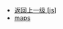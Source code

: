 - [返回上一级 [js]](web前端/工具库/Swiper/Swiper-3.4.2/dist/js/)
- [maps](web前端/工具库/Swiper/Swiper-3.4.2/dist/js/maps/)
